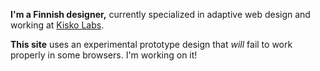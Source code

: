 **I'm a Finnish designer,** currently specialized in adaptive web design and working at [Kisko Labs](http://kiskolabs.com).

**This site** uses an experimental prototype design that _will_ fail to work properly in some browsers. I'm working on it!